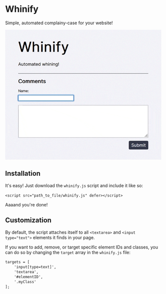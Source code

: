 # Whinify

Simple, automated complainy-case for your website!

![Whinify in action](https://github.com/crabcode/whinify/blob/main/whinify.gif)

## Installation

It's easy! Just download the `whinify.js` script and include it like so:

```<script src="path_to_file/whinify.js" defer></script>```

Aaaand you're done!

## Customization

By default, the script attaches itself to all `<textarea>` and `<input type="text">` elements it finds in your page.

If you want to add, remove, or target specific element IDs and classes, you can do so by changing the `target` array in the `whinify.js` file:

```
targets = [
    'input[type=text]',
    'textarea',
    '#elementID',
    '.myClass'
];
```